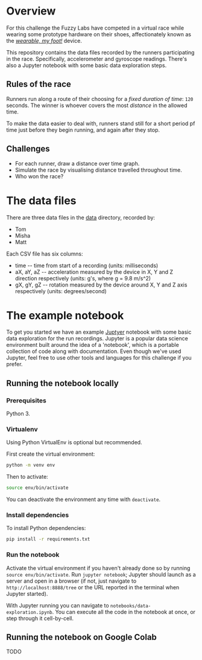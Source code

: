 # Overview

For this challenge the Fuzzy Labs have competed in a virtual race while wearing some prototype hardware on their shoes, affectionately known as the [_wearable, my foot!_](http://wearablemyfoot.tech) device.

This repository contains the data files recorded by the runners participating in the race. Specifically, accelerometer and gyroscope readings. There's also a Jupyter notebook with some basic data exploration steps.

## Rules of the race

Runners run along a route of their choosing for a _fixed duration of time_: `120` seconds. The winner is whoever covers the most _distance_ in the allowed time.

To make the data easier to deal with, runners stand still for a short period pf time just before they begin running, and again after they stop.

## Challenges

* For each runner, draw a distance over time graph.
* Simulate the race by visualising distance travelled throughout time.
* Who won the race?

# The data files

There are three data files in the [data](data) directory, recorded by:

* Tom
* Misha
* Matt

Each CSV file has six columns:
* time -- time from start of a recording (units: milliseconds)
* aX, aY, aZ -- acceleration measured by the device in X, Y and Z direction respectively (units: g's, where g = 9.8 m/s^2)
* gX, gY, gZ -- rotation measured by the device around X, Y and Z axis respectively (units: degrees/second)  

# The example notebook

To get you started we have an example [Juptyer](https://jupyter.org) notebook with some basic data exploration for the run recordings. Jupyter is a popular data science environment built around the idea of a 'notebook', which is a portable collection of code along with documentation. Even though we've used Jupyter, feel free to use other tools and languages for this challenge if you prefer.

## Running the notebook locally

### Prerequisites

Python 3.

### Virtualenv

Using Python VirtualEnv is optional but recommended.

First create the virtual environment:

```sh
python -m venv env
```

Then to activate:

```sh
source env/bin/activate
```

You can deactivate the environment any time with `deactivate`.

### Install dependencies

To install Python dependencies:

```sh
pip install -r requirements.txt
```

### Run the notebook

Activate the virtual environment if you haven't already done so by running `source env/bin/activate`. Run `jupyter notebook`; Jupyter should launch as a server and open in a browser (if not, just navigate to `http://localhost:8888/tree` or the URL reported in the terminal when Jupyter started).

With Jupyter running you can navigate to `notebooks/data-exploration.ipynb`. You can execute all the code in the notebook at once, or step through it cell-by-cell.

## Running the notebook on Google Colab

TODO
